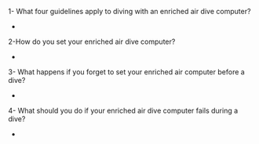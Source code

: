 1- What four guidelines apply to diving with an enriched air dive computer?

- 

2-How do you set your enriched air dive computer?

- 

3- What happens if you forget to set your enriched air computer before a dive?

- 

4- What should you do if your enriched air dive computer fails during a dive?

- 